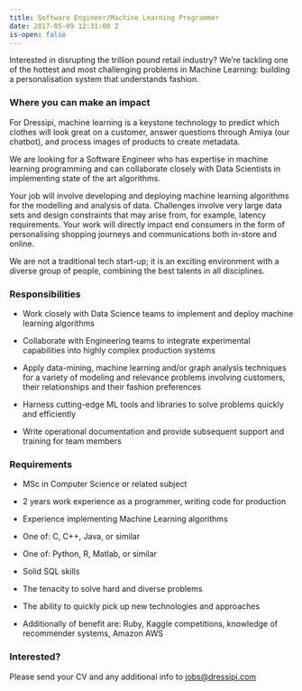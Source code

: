 ```yaml
---
title: Software Engineer/Machine Learning Programmer
date: 2017-05-09 12:31:00 Z
is-open: false
---
```


Interested in disrupting the trillion pound retail industry? We’re tackling one of the hottest and most challenging problems in Machine Learning: building a personalisation system that understands fashion.

### Where you can make an impact

For Dressipi, machine learning is a keystone technology to predict which clothes will look great on a customer, answer questions through Amiya (our chatbot), and process images of products to create metadata.

We are looking for a Software Engineer who has expertise in machine learning programming and can collaborate closely with Data Scientists in implementing state of the art algorithms.

Your job will involve developing and deploying machine learning algorithms for the modelling and analysis of data. Challenges involve very large data sets and design constraints that may arise from, for example, latency requirements. Your work will directly impact end consumers in the form of personalising shopping journeys and communications both in-store and online.

We are not a traditional tech start-up; it is an exciting environment with a diverse group of people, combining the best talents in all disciplines.


### Responsibilities

* Work closely with Data Science teams to implement and deploy machine learning algorithms

* Collaborate with Engineering teams to integrate experimental capabilities into highly complex production systems

* Apply data-mining, machine learning and/or graph analysis techniques for a variety of modeling and relevance problems involving customers, their relationships and their fashion preferences

* Harness cutting-edge ML tools and libraries to solve problems quickly and efficiently

* Write operational documentation and provide subsequent support and training for team members

### Requirements

* MSc in Computer Science or related subject

* 2 years work experience as a programmer, writing code for production

* Experience implementing Machine Learning algorithms

* One of: C, C++, Java, or similar

* One of: Python, R, Matlab, or similar

* Solid SQL skills

* The tenacity to solve hard and diverse problems

* The ability to quickly pick up new technologies and approaches

* Additionally of benefit are: Ruby, Kaggle competitions, knowledge of recommender systems, Amazon AWS


### Interested?

Please send your CV and any additional info to [jobs@dressipi.com](mailto:jobs@dressipi.com)
